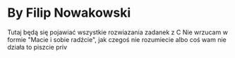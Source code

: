# By Filip Nowakowski

Tutaj będą się pojawiać wszystkie rozwiazania zadanek z C
Nie wrzucam w formie "Macie i sobie radźcie", jak czegoś nie rozumiecie albo coś wam nie działa to piszcie priv

